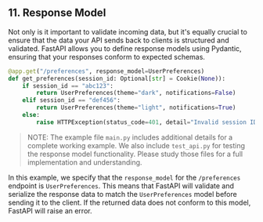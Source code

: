 ## 11. Response Model

Not only is it important to validate incoming data, but it's equally crucial to ensure that the data your API sends back to clients is structured and validated. FastAPI allows you to define response models using Pydantic, ensuring that your responses conform to expected schemas.

```python
@app.get("/preferences", response_model=UserPreferences)
def get_preferences(session_id: Optional[str] = Cookie(None)):
    if session_id == "abc123":
        return UserPreferences(theme="dark", notifications=False)
    elif session_id == "def456":
        return UserPreferences(theme="light", notifications=True)
    else:
        raise HTTPException(status_code=401, detail="Invalid session ID")
```

> NOTE: The example file `main.py` includes additional details for a complete working example. We also include `test_api.py` for testing the response model functionality. Please study those files for a full implementation and understanding.

In this example, we specify that the `response_model` for the `/preferences` endpoint is `UserPreferences`. This means that FastAPI will validate and serialize the response data to match the `UserPreferences` model before sending it to the client. If the returned data does not conform to this model, FastAPI will raise an error.
